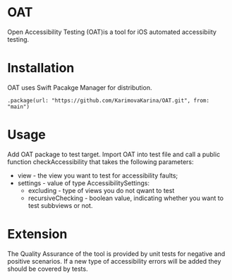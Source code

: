 # OAT

Open Accessibility Testing (OAT)is a tool for iOS automated accessibiity testing.

# Installation
OAT uses Swift Pacakge Manager for distribution.

```
.package(url: "https://github.com/KarimovaKarina/OAT.git", from: "main")
```

# Usage

Add OAT package to test target. Import OAT into test file and call a public function checkAccessibility that takes the following parameters:

 * view - the view you want to test for accessibility faults;
 * settings - value of type AccessibilitySettings:
   * excluding - type of views you do not qwant to test
   * recursiveChecking - boolean value, indicating whether you want to test subbviews or not.

# Extension

The Quality Assurance of the tool is provided by unit tests for negative and positive scenarios. If a new type of accessibility errors will be added they should be covered by tests.
